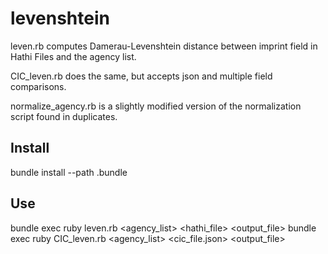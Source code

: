 levenshtein
===========

leven.rb computes Damerau-Levenshtein distance between imprint field in Hathi Files and the agency list. 

CIC_leven.rb does the same, but accepts json and multiple field comparisons. 

normalize_agency.rb is a slightly modified version of the normalization script found in duplicates.


Install
-------
bundle install --path .bundle


Use
---
bundle exec ruby leven.rb <agency_list> <hathi_file> <output_file>
bundle exec ruby CIC_leven.rb <agency_list> <cic_file.json> <output_file>



